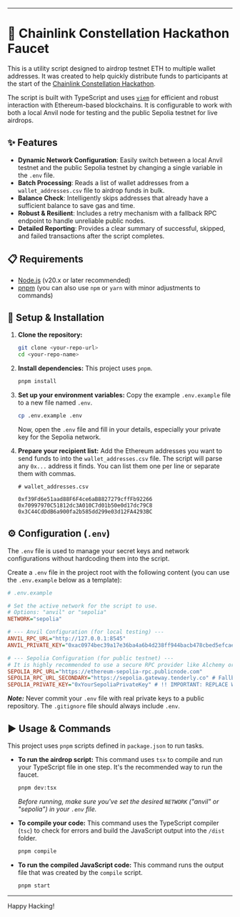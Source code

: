 -----

# 🚰 Chainlink Constellation Hackathon Faucet

This is a utility script designed to airdrop testnet ETH to multiple wallet addresses. It was created to help quickly distribute funds to participants at the start of the [Chainlink Constellation Hackathon](https://chain.link/hackathon).

The script is built with TypeScript and uses [`viem`](https://www.google.com/search?q=%5Bhttps://viem.sh/%5D\(https://viem.sh/\)) for efficient and robust interaction with Ethereum-based blockchains. It is configurable to work with both a local Anvil node for testing and the public Sepolia testnet for live airdrops.

## ✨ Features

  * **Dynamic Network Configuration**: Easily switch between a local Anvil testnet and the public Sepolia testnet by changing a single variable in the `.env` file.
  * **Batch Processing**: Reads a list of wallet addresses from a `wallet_addresses.csv` file to airdrop funds in bulk.
  * **Balance Check**: Intelligently skips addresses that already have a sufficient balance to save gas and time.
  * **Robust & Resilient**: Includes a retry mechanism with a fallback RPC endpoint to handle unreliable public nodes.
  * **Detailed Reporting**: Provides a clear summary of successful, skipped, and failed transactions after the script completes.

## 📋 Requirements

  * [Node.js](https://nodejs.org/) (v20.x or later recommended)
  * [pnpm](https://pnpm.io/installation) (you can also use `npm` or `yarn` with minor adjustments to commands)

## 🚀 Setup & Installation

1.  **Clone the repository:**

    ```bash
    git clone <your-repo-url>
    cd <your-repo-name>
    ```

2.  **Install dependencies:**
    This project uses `pnpm`.

    ```bash
    pnpm install
    ```

3.  **Set up your environment variables:**
    Copy the example `.env.example` file to a new file named `.env`.

    ```bash
    cp .env.example .env
    ```

    Now, open the `.env` file and fill in your details, especially your private key for the Sepolia network.

4.  **Prepare your recipient list:**
    Add the Ethereum addresses you want to send funds to into the `wallet_addresses.csv` file. The script will parse any `0x...` address it finds. You can list them one per line or separate them with commas.

    ```csv
    # wallet_addresses.csv

    0xf39Fd6e51aad88F6F4ce6aB8827279cffFb92266
    0x70997970C51812dc3A010C7d01b50e0d17dc79C8
    0x3C44CdDdB6a900fa2b585dd299e03d12FA4293BC
    ```

## ⚙️ Configuration (`.env`)

The `.env` file is used to manage your secret keys and network configurations without hardcoding them into the script.

Create a `.env` file in the project root with the following content (you can use the `.env.example` below as a template):

```ini
# .env.example

# Set the active network for the script to use.
# Options: "anvil" or "sepolia"
NETWORK="sepolia"

# --- Anvil Configuration (for local testing) ---
ANVIL_RPC_URL="http://127.0.0.1:8545"
ANVIL_PRIVATE_KEY="0xac0974bec39a17e36ba4a6b4d238ff944bacb478cbed5efcae784d7bf4f2ff80"

# --- Sepolia Configuration (for public testnet) ---
# It is highly recommended to use a secure RPC provider like Alchemy or Infura
SEPOLIA_RPC_URL="https://ethereum-sepolia-rpc.publicnode.com"
SEPOLIA_RPC_URL_SECONDARY="https://sepolia.gateway.tenderly.co" # Fallback RPC
SEPOLIA_PRIVATE_KEY="0xYourSepoliaPrivateKey" # !! IMPORTANT: REPLACE WITH YOUR OWN PRIVATE KEY !!
```

***Note:*** Never commit your `.env` file with real private keys to a public repository. The `.gitignore` file should always include `.env`.

## ▶️ Usage & Commands

This project uses `pnpm` scripts defined in `package.json` to run tasks.

  * **To run the airdrop script:**
    This command uses `tsx` to compile and run your TypeScript file in one step. It's the recommended way to run the faucet.

    ```bash
    pnpm dev:tsx
    ```

    *Before running, make sure you've set the desired `NETWORK` ("anvil" or "sepolia") in your `.env` file.*

  * **To compile your code:**
    This command uses the TypeScript compiler (`tsc`) to check for errors and build the JavaScript output into the `/dist` folder.

    ```bash
    pnpm compile
    ```

  * **To run the compiled JavaScript code:**
    This command runs the output file that was created by the `compile` script.

    ```bash
    pnpm start
    ```

-----

Happy Hacking\!
